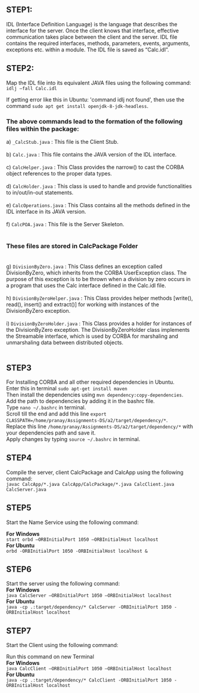 ## STEP1:

IDL (Interface Definition Language) is the language that describes the interface for the server.
Once the client knows that interface, effective communication takes place between the client and the server.
IDL file contains the required interfaces, methods, parameters, events,
arguments, exceptions etc. within a module. The IDL file is saved as “Calc.idl”.

## STEP2:

Map the IDL file into its equivalent JAVA files using the following command:<br>
`idlj –fall Calc.idl`

If getting error like this in Ubuntu: 'command idlj not found', then use the command `sudo apt get install openjdk-8-jdk-headless`.
<br>

### The above commands lead to the formation of the following files within the package:

a) `_CalcStub.java` : This file is the Client Stub.<br><br>
b) `Calc.java` : This file contains the JAVA version of the IDL interface. <br><br>
c) `CalcHelper.java` : This Class provides the narrow() to cast the CORBA object references to the proper data types. <br><br>
d) `CalcHolder.java` : This class is used to handle and provide functionalities to in/out/in-out statements.<br><br>
e) `CalcOperations.java` : This Class contains all the methods defined in the IDL interface in its JAVA version.<br><br>
f) `CalcPOA.java` : This file is the Server Skeleton.<br><br>

### These files are stored in CalcPackage Folder<br><br>

g) `DivisionByZero.java` : This Class defines an exception called DivisionByZero, which inherits from the CORBA UserException class. The purpose of this exception is to be thrown when a division by zero occurs in a program that uses the Calc interface defined in the Calc.idl file.<br><br>
h) `DivisionByZeroHelper.java` : This Class provides helper methods [write(), read(), insert() and extract()] for working with instances of the DivisionByZero exception.<br><br>
i) `DivisionByZeroHolder.java` : This Class provides a holder for instances of the DivisionByZero exception. The DivisionByZeroHolder class implements the Streamable interface, which is used by CORBA for marshaling and unmarshaling data between distributed objects.<br><br>

## STEP3

For Installing CORBA and all other required dependencies in Ubuntu.<br>
Enter this in terminal `sudo apt-get install maven`<br>
Then install the dependencies using `mvn dependency:copy-dependencies`.<br>
Add the path to dependencies by adding it in the bashrc file.<br>
Type `nano ~/.bashrc` in terminal.<br>
Scroll till the end and add this line `export CLASSPATH=/home/pranay/Assignments-DS/a2/target/dependency/*`.<br>
Replace this line `/home/pranay/Assignments-DS/a2/target/dependency/*` with your dependencies path and save it.<br>
Apply changes by typing `source ~/.bashrc` in terminal.

## STEP4

Compile the server, client CalcPackage and CalcApp using the following command:<br>
`javac CalcApp/*.java CalcApp/CalcPackage/*.java CalcClient.java CalcServer.java`

## STEP5

Start the Name Service using the following command:<br>

<b>For Windows</b> <br>
`start orbd –ORBInitialPort 1050 –ORBInitialHost localhost`<br>
<b>For Ubuntu</b><br>
`orbd -ORBInitialPort 1050 -ORBInitialHost localhost &`<br>

## STEP6

Start the server using the following command:<br>
<b>For Windows</b> <br>
`java CalcServer –ORBInitialPort 1050 –ORBInitialHost localhost`<br>
<b>For Ubuntu</b><br>
`java -cp .:target/dependency/* CalcServer -ORBInitialPort 1050 -ORBInitialHost localhost`<br>

## STEP7

Start the Client using the following command:<br>

Run this command on new Terminal<br>
<b>For Windows</b> <br>
`java CalcClient –ORBInitialPort 1050 –ORBInitialHost localhost`<br>
<b>For Ubuntu</b><br>
`java -cp .:target/dependency/* CalcClient -ORBInitialPort 1050 -ORBInitialHost localhost`<br>
